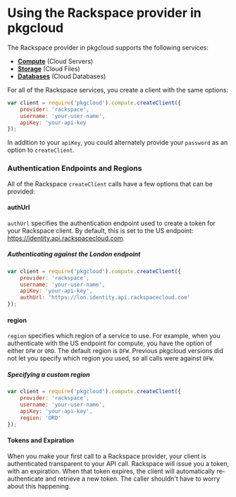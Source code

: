 # Using the Rackspace provider in pkgcloud

The Rackspace provider in pkgcloud supports the following services:

* [**Compute**](compute.md) (Cloud Servers)
* [**Storage**](storage.md) (Cloud Files)
* [**Databases**](databases.md) (Cloud Databases)

For all of the Rackspace services, you create a client with the same options:

```Javascript
var client = require('pkgcloud').compute.createClient({
    provider: 'rackspace',
    username: 'your-user-name',
    apiKey: 'your-api-key
});
```

In addition to your `apiKey`, you could alternately provide your `password` as an option to `createClient`.

### Authentication Endpoints and Regions

All of the Rackspace `createClient` calls have a few options that can be provided:

#### authUrl

`authUrl` specifies the authentication endpoint used to create a token for your Rackspace client. By default, this is set to the US endpoint: https://identity.api.rackspacecloud.com.

##### Authenticating against the London endpoint

```Javascript
var client = require('pkgcloud').compute.createClient({
    provider: 'rackspace',
    username: 'your-user-name',
    apiKey: 'your-api-key',
    authUrl: 'https://lon.identity.api.rackspacecloud.com'
});
```

#### region

`region` specifies which region of a service to use. For example, when you authenticate with the US endpoint for compute, you have the option of either `DFW` or `ORD`. The default region is `DFW`. Previous pkgcloud versions did not let you specify which region you used, so all calls were against `DFW`.

##### Specifying a custom region

```Javascript
var client = require('pkgcloud').compute.createClient({
    provider: 'rackspace',
    username: 'your-user-name',
    apiKey: 'your-api-key',
    region: 'ORD'
});
```

#### Tokens and Expiration

When you make your first call to a Rackspace provider, your client is authenticated transparent to your API call. Rackspace will issue you a token, with an expiration. When that token expires, the client will automatically re-authenticate and retrieve a new token. The caller shouldn't have to worry about this happening.

